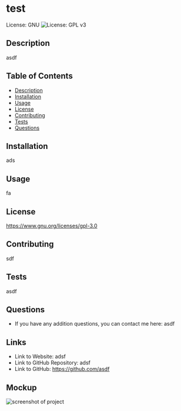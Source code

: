 
# **test**
    
License: GNU ![License: GPL v3](https://img.shields.io/badge/License-GPLv3-blue.svg)

## Description
asdf 

## Table of Contents
- [Description](#Description)
- [Installation](#Installation)
- [Usage](#Usage)
- [License](#License)
- [Contributing](#Contributing)
- [Tests](#Tests)
- [Questions](#Questions)

## Installation
ads
    
## Usage
fa

## License
https://www.gnu.org/licenses/gpl-3.0
    
## Contributing
sdf

## Tests
asdf

## Questions
* If you have any addition questions, you can contact me here: asdf

## Links
* Link to Website: adsf
* Link to GitHub Repository: adsf
* Link to GitHub: https://github.com/asdf

## Mockup
![screenshot of project](ads)
